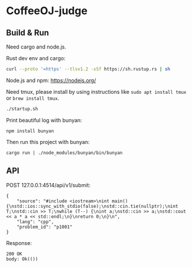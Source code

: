 # CoffeeOJ-judge

## Build & Run

Need cargo and node.js.

Rust dev env and cargo:

```bash
curl --proto '=https' --tlsv1.2 -sSf https://sh.rustup.rs | sh
```

Node.js and npm: <https://nodejs.org/>

Need tmux, please install by using instructions like `sudo apt install tmux` or `brew install tmux`.

```bash
./startup.sh
```

Print beautiful log with bunyan:

```
npm install bunyan
```

Then run this project with bunyan:

```
cargo run | ./node_modules/bunyan/bin/bunyan
```

## API

POST 127.0.0.1:4514/api/v1/submit:

```
{
	"source": "#include <iostream>\nint main() {\nstd::ios::sync_with_stdio(false);\nstd::cin.tie(nullptr);\nint T;\nstd::cin >> T;\nwhile (T--) {\nint a;\nstd::cin >> a;\nstd::cout << a * a << std::endl;\n}\nreturn 0;\n}\n",
	"lang": "cpp",
	"problem_id": "p1001"
}
```

Response:

```
200 OK
body: Ok(())
```
